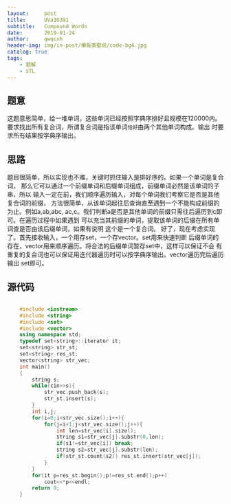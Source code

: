 ```yaml
---
layout:     post
title:      UVa10391
subtitle:   Compound Words
date:       2019-01-24
author:     qwqcxh
header-img: img/in-post/模板类壁纸/code-bg4.jpg
catalog: true
tags:
    - 题解
    - STL
---
```


## 题意

这题意思简单，给一堆单词，这些单词已经按照字典序排好且规模在120000内。
要求找出所有复合词，所谓复合词是指该单词`恰好`由两个其他单词构成。输出
时要求所有结果按字典序输出。

## 思路

题目很简单，所以实现也不难，关键时抓住输入是排好序的。如果一个单词是复合词，
那么它可以通过一个前缀单词和后缀单词组成，前缀单词必然是该单词的子串，所以
输入一定在前，我们顺序遍历输入，对每个单词我们考察它是否是其他复合词的前缀，
方法很简单，从该单词起往后查询直至遇到一个不能构成前缀的为止。例如a,ab,abc,
ac,c。我们判断a是否是其他单词的前缀只需往后遍历到c即可。在遍历过程中如果遇到
可以充当其前缀的单词，提取该单词的后缀在所有单词查是否由该后缀单词，如果有说明
这个是一个复合词。
好了，现在考虑实现了。首先接收输入，一个用存set，一个存vector。set用来快速判断
后缀单词的存在，vector用来顺序遍历。将合法的后缀单词暂存set中，这样可以保证不会
有重复的复合词也可以保证用迭代器遍历时可以按字典序输出。vector遍历完后遍历输出
set即可。

## 源代码

```cpp

    #include <iostream>
    #include <string>
    #include <set>
    #include <vector>
    using namespace std;
    typedef set<string>::iterator it;
    set<string> str_st;
    set<string> res_st;
    vector<string> str_vec;
    int main()
    {
        string s;
        while(cin>>s){
            str_vec.push_back(s);
            str_st.insert(s);
        }
        int i,j;
        for(i=0;i<str_vec.size();i++){
            for(j=i+1;j<str_vec.size();j++){
                int len=str_vec[i].size();
                string s1=str_vec[j].substr(0,len);
                if(s1!=str_vec[i]) break;
                string s2=str_vec[j].substr(len);
                if(str_st.count(s2)) res_st.insert(str_vec[j]);
            }
        }
        for(it p=res_st.begin();p!=res_st.end();p++)
            cout<<*p<<endl;
        return 0;
    }

```
